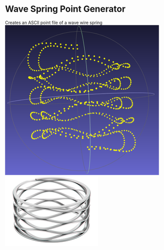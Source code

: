 # Wave Spring Point Generator
Creates an ASCII point file of a wave wire spring
![Image of Point Cloud](https://github.com/JasonHassold/WaveSpringPointGenerator/blob/master/point%20cloud%20spring.PNG)
![Image of Wave Spring](https://github.com/JasonHassold/WaveSpringPointGenerator/blob/master/wave%20spring.jpg)
